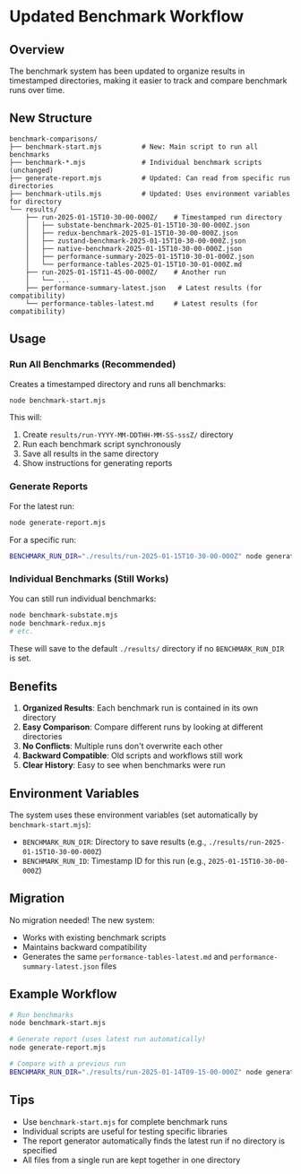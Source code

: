# Updated Benchmark Workflow

## Overview

The benchmark system has been updated to organize results in timestamped directories, making it easier to track and compare benchmark runs over time.

## New Structure

```
benchmark-comparisons/
├── benchmark-start.mjs          # New: Main script to run all benchmarks
├── benchmark-*.mjs              # Individual benchmark scripts (unchanged)
├── generate-report.mjs          # Updated: Can read from specific run directories
├── benchmark-utils.mjs          # Updated: Uses environment variables for directory
└── results/
    ├── run-2025-01-15T10-30-00-000Z/    # Timestamped run directory
    │   ├── substate-benchmark-2025-01-15T10-30-00-000Z.json
    │   ├── redux-benchmark-2025-01-15T10-30-00-000Z.json
    │   ├── zustand-benchmark-2025-01-15T10-30-00-000Z.json
    │   ├── native-benchmark-2025-01-15T10-30-00-000Z.json
    │   ├── performance-summary-2025-01-15T10-30-01-000Z.json
    │   └── performance-tables-2025-01-15T10-30-01-000Z.md
    ├── run-2025-01-15T11-45-00-000Z/    # Another run
    │   └── ...
    ├── performance-summary-latest.json   # Latest results (for compatibility)
    └── performance-tables-latest.md     # Latest results (for compatibility)
```

## Usage

### Run All Benchmarks (Recommended)

Creates a timestamped directory and runs all benchmarks:

```bash
node benchmark-start.mjs
```

This will:
1. Create `results/run-YYYY-MM-DDTHH-MM-SS-sssZ/` directory
2. Run each benchmark script synchronously 
3. Save all results in the same directory
4. Show instructions for generating reports

### Generate Reports

For the latest run:
```bash
node generate-report.mjs
```

For a specific run:
```bash
BENCHMARK_RUN_DIR="./results/run-2025-01-15T10-30-00-000Z" node generate-report.mjs
```

### Individual Benchmarks (Still Works)

You can still run individual benchmarks:
```bash
node benchmark-substate.mjs
node benchmark-redux.mjs
# etc.
```

These will save to the default `./results/` directory if no `BENCHMARK_RUN_DIR` is set.

## Benefits

1. **Organized Results**: Each benchmark run is contained in its own directory
2. **Easy Comparison**: Compare different runs by looking at different directories  
3. **No Conflicts**: Multiple runs don't overwrite each other
4. **Backward Compatible**: Old scripts and workflows still work
5. **Clear History**: Easy to see when benchmarks were run

## Environment Variables

The system uses these environment variables (set automatically by `benchmark-start.mjs`):

- `BENCHMARK_RUN_DIR`: Directory to save results (e.g., `./results/run-2025-01-15T10-30-00-000Z`)
- `BENCHMARK_RUN_ID`: Timestamp ID for this run (e.g., `2025-01-15T10-30-00-000Z`)

## Migration

No migration needed! The new system:
- Works with existing benchmark scripts
- Maintains backward compatibility
- Generates the same `performance-tables-latest.md` and `performance-summary-latest.json` files

## Example Workflow

```bash
# Run benchmarks
node benchmark-start.mjs

# Generate report (uses latest run automatically)
node generate-report.mjs

# Compare with a previous run
BENCHMARK_RUN_DIR="./results/run-2025-01-14T09-15-00-000Z" node generate-report.mjs
```

## Tips

- Use `benchmark-start.mjs` for complete benchmark runs
- Individual scripts are useful for testing specific libraries
- The report generator automatically finds the latest run if no directory is specified
- All files from a single run are kept together in one directory
